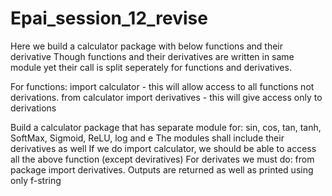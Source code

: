 # Epai_session_12_revise


Here we build a calculator package with below functions and their derivative Though functions and their derivatives are written in same module yet their call is split seperately for functions and derivatives.

For functions: import calculator - this will allow access to all functions not derivations. from calculator import derivatives - this will give access only to derivations

Build a calculator package that has separate module for: sin, cos, tan, tanh, SoftMax, Sigmoid, ReLU, log and e
The modules shall include their derivatives as well
If we do import calculator, we should be able to access all the above function (except deviratives)
For derivates we must do: from package import derivatives.
Outputs are returned as well as printed using only f-string
